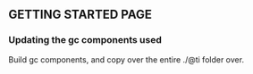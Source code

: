 GETTING STARTED PAGE
--------------------


### Updating the gc components used
Build gc components, and copy over the entire ./@ti folder over.